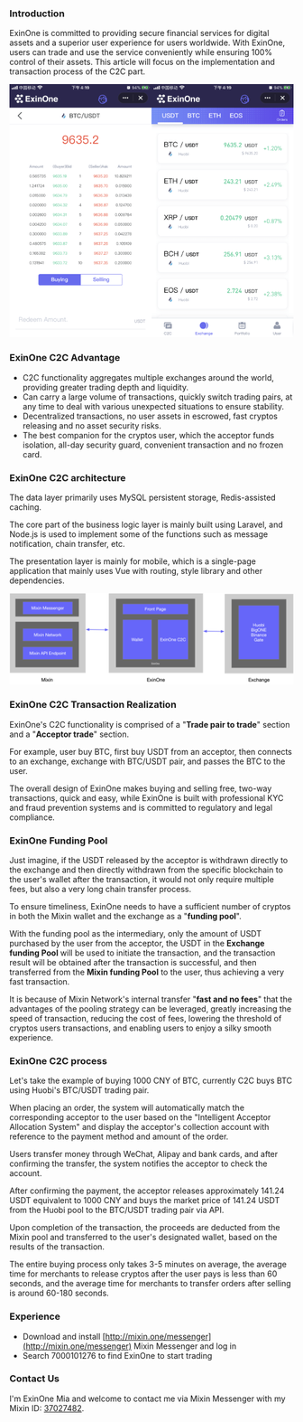 ### Introduction

ExinOne is committed to providing secure financial services for digital assets and a superior user experience for users worldwide. With ExinOne, users can trade and use the service conveniently while ensuring 100% control of their assets. This article will focus on the implementation and transaction process of the C2C part.

![](./exin-c2c-screenshot.png)

### ExinOne C2C Advantage

- C2C functionality aggregates multiple exchanges around the world, providing greater trading depth and liquidity.
- Can carry a large volume of transactions, quickly switch trading pairs, at any time to deal with various unexpected situations to ensure stability.
- Decentralized transactions, no user assets in escrowed, fast cryptos releasing and no asset security risks.
- The best companion for the cryptos user, which the acceptor funds isolation, all-day security guard, convenient transaction and no frozen card.

### ExinOne C2C architecture

The data layer primarily uses MySQL persistent storage, Redis-assisted caching.

The core part of the business logic layer is mainly built using Laravel, and Node.js is used to implement some of the functions such as message notification, chain transfer, etc.

The presentation layer is mainly for mobile, which is a single-page application that mainly uses Vue with routing, style library and other dependencies.

![](./exin-c2c-structure.png)

### ExinOne C2C Transaction Realization

ExinOne's C2C functionality is comprised of a "**Trade pair to trade**" section and a "**Acceptor trade**" section.

For example, user buy BTC, first buy USDT from an acceptor, then connects to an exchange, exchange with BTC/USDT pair, and passes the BTC to the user.

The overall design of ExinOne makes buying and selling free, two-way transactions, quick and easy, while ExinOne is built with professional KYC and fraud prevention systems and is committed to regulatory and legal compliance.

### ExinOne Funding Pool

Just imagine, if the USDT released by the acceptor is withdrawn directly to the exchange and then directly withdrawn from the specific blockchain to the user's wallet after the transaction, it would not only require multiple fees, but also a very long chain transfer process.

To ensure timeliness, ExinOne needs to have a sufficient number of cryptos in both the Mixin wallet and the exchange as a "**funding pool**".

With the funding pool as the intermediary, only the amount of USDT purchased by the user from the acceptor, the USDT in the **Exchange funding Pool** will be used to initiate the transaction, and the transaction result will be obtained after the transaction is successful, and then transferred from the **Mixin funding Pool** to the user, thus achieving a very fast transaction.

It is because of Mixin Network's internal transfer "**fast and no fees**" that the advantages of the pooling strategy can be leveraged, greatly increasing the speed of transaction, reducing the cost of fees, lowering the threshold of cryptos users transactions, and enabling users to enjoy a silky smooth experience.

### ExinOne C2C process

Let's take the example of buying 1000 CNY of BTC, currently C2C buys BTC using Huobi's BTC/USDT trading pair.

When placing an order, the system will automatically match the corresponding acceptor to the user based on the "Intelligent Acceptor Allocation System" and display the acceptor's collection account with reference to the payment method and amount of the order.

Users transfer money through WeChat, Alipay and bank cards, and after confirming the transfer, the system notifies the acceptor to check the account.

After confirming the payment, the acceptor releases approximately 141.24 USDT equivalent to 1000 CNY and buys the market price of 141.24 USDT from the Huobi pool to the BTC/USDT trading pair via API.

Upon completion of the transaction, the proceeds are deducted from the Mixin pool and transferred to the user's designated wallet, based on the results of the transaction.

The entire buying process only takes 3-5 minutes on average, the average time for merchants to release cryptos after the user pays is less than 60 seconds, and the average time for merchants to transfer orders after selling is around 60-180 seconds.

### Experience

- Download and install [http://mixin.one/messenger](http://mixin.one/messenger) Mixin Messenger and log in
- Search 7000101276 to find ExinOne to start trading

### Contact Us

I'm ExinOne Mia and welcome to contact me via Mixin Messenger with my Mixin ID: [37027482](https://mixin.one/codes/4785d612-8262-41ef-9ec2-e2318a2b3f3e).